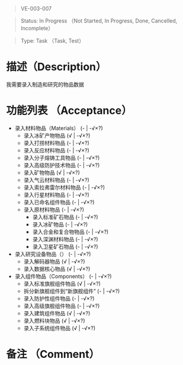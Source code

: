 > VE-003-007

> Status: In Progress （Not Started, In Progress, Done, Cancelled, Incomplete）

> Type: Task （Task, Test）

# 描述（Description）
我需要录入制造和研究的物品数据

# 功能列表 （Acceptance）
* 录入材料物品（Materials） (- | -√×?)
  * 录入冰矿产物物品 (√ | -√×?)
  * 录入打捞材料物品 (- | -√×?)
  * 录入反应材料物品 (- | -√×?)
  * 录入分子熔铸工具物品 (- | -√×?)
  * 录入高级防护技术物品 (- | -√×?)
  * 录入矿物物品 (√ | -√×?)
  * 录入气云材料物品 (- | -√×?)
  * 录入索拉弗雷尔材料物品 (- | -√×?)
  * 录入行星材料物品 (- | -√×?)
  * 录入已命名组件物品 (- | -√×?)
  * 录入原材料物品 (- | -√×?)
    * 录入标准矿石物品 (- | -√×?)
    * 录入冰矿物品 (- | -√×?)
    * 录入合金和复合物物品 (- | -√×?)
    * 录入深渊材料物品 (- | -√×?)
    * 录入卫星矿石物品 (- | -√×?)
* 录入研究设备物品（） (- | -√×?)
  * 录入解码器物品 (√ | -√×?)
  * 录入数据核心物品 (√ | -√×?)
* 录入组件物品（Components） (- | -√×?)
  * 录入标准旗舰组件物品 (√ | -√×?)
  * 拆分新旗舰组件到“新旗舰组件” (- | -√×?)
  * 录入防护性组件物品 (- | -√×?)
  * 录入高级旗舰组件物品 (- | -√×?)
  * 录入建筑组件物品 (√ | -√×?)
  * 录入燃料块物品 (√ | -√×?)
  * 录入子系统组件物品 (√ | -√×?)


# 备注 （Comment）

